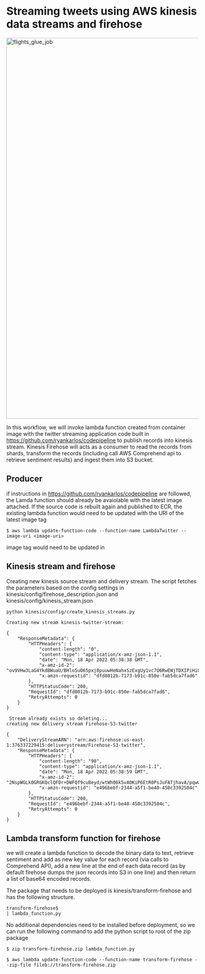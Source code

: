 
# Streaming tweets using AWS kinesis data streams and firehose

<img width="1000" alt="flights_glue_job" src="https://github.com/ryankarlos/aws_etl/blob/master/screenshots/kinesis_workflow.png">

In this workflow, we will invoke lambda function created from container image with the twitter streaming application code built in https://github.com/ryankarlos/codepipeline to publish records into kinesis stream. Kinesis Firehose will acts as a consumer to read the records from shards, transform the records (including call AWS Comprehend api to retrieve sentiment results) and ingest them into S3 bucket. 


## Producer


if instructions in https://github.com/ryankarlos/codepipeline are followed, the Lamda function should already be avaiolable with the latest image attached.
If the source code is rebuilt again and published to ECR, the existing lambda function would need to be updated with the URI of the latest image tag

```
$ aws lambda update-function-code --function-name LambdaTwitter --image-uri <image-uri>
```

image tag would need to be updated in

## Kinesis stream and firehose

Creating new kinesis source stream and delivery stream. The script fetches the 
parameters based on the config settings in kinesis/config/firehose_description.json and 
kinesis/config/kinesis_stream.json

```
python kinesis/config/create_kinesis_streams.py 

Creating new stream kinesis-twitter-stream: 

{
    "ResponseMetadata": {
        "HTTPHeaders": {
            "content-length": "0",
            "content-type": "application/x-amz-json-1.1",
            "date": "Mon, 18 Apr 2022 05:38:38 GMT",
            "x-amz-id-2": "ov9VHw3LaG4YkdBWuaU/BHlo5uO65pxj8puuwHeNahxSzExgUy1vc7Q6RwEWjTDXIPiHiUIeAYFbmJ7elqQZum8qCfv9FuQL",
            "x-amzn-requestid": "dfd8012b-7173-b91c-850e-fab5dca7fad6"
        },
        "HTTPStatusCode": 200,
        "RequestId": "dfd8012b-7173-b91c-850e-fab5dca7fad6",
        "RetryAttempts": 0
    }
}

 Stream already exists so deleting...
creating new delivery stream Firehose-S3-twitter 

{
    "DeliveryStreamARN": "arn:aws:firehose:us-east-1:376337229415:deliverystream/Firehose-S3-twitter",
    "ResponseMetadata": {
        "HTTPHeaders": {
            "content-length": "98",
            "content-type": "application/x-amz-json-1.1",
            "date": "Mon, 18 Apr 2022 05:38:59 GMT",
            "x-amz-id-2": "2NspWGLk0GRGKQclQFDr+DWFQf9cuBeyd/wtWh06k5vA0KiP6EtR0PsJuFATjhavA/pqwwQZRVijZz14WNFAno3t87OyODy3",
            "x-amzn-requestid": "e496bebf-2344-a5f1-be40-450c3392504c"
        },
        "HTTPStatusCode": 200,
        "RequestId": "e496bebf-2344-a5f1-be40-450c3392504c",
        "RetryAttempts": 0
    }
}

```

## Lambda transform function for firehose

we will create a lambda function to decode the binary data to text, retrieve sentiment and add as new key value for each record (via calls to Comprehend API), add a new line at the end of each data record (as by default firehose dumps the json records into S3 in one line) and then return a list of base64 encoded records.


The package that needs to be deployed is kinesis/transform-firehose and has the following structure.

```
transform-firehose$
| lambda_function.py
```

No additional dependencies need to be installed before deployment, so we can run the following command to add the python script to root of the zip package

```
$ zip transform-firehose.zip lambda_function.py
```

```
$ aws lambda update-function-code --function-name transform-firehose --zip-file fileb://transform-firehose.zip
```

